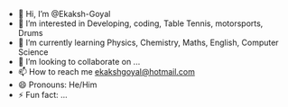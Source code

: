 - 👋 Hi, I’m @Ekaksh-Goyal
- 👀 I’m interested in Developing, coding, Table Tennis, motorsports, Drums 
- 🌱 I’m currently learning Physics, Chemistry, Maths, English, Computer Science
- 💞️ I’m looking to collaborate on ...
- 📫 How to reach me ekakshgoyal@hotmail.com
- 😄 Pronouns: He/Him
- ⚡ Fun fact: ...

<!---
Ekaksh-Goyal/Ekaksh-Goyal is a ✨ special ✨ repository because its `README.md` (this file) appears on your GitHub profile.
You can click the Preview link to take a look at your changes.
--->
